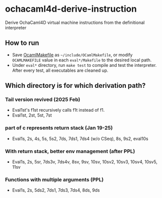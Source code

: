 # ochacaml4d-derive-instruction

Derive OchaCaml4D virtual machine instructions from the  definitional interpreter

## How to run

- Save [OcamlMakefile](https://github.com/mmottl/ocaml-makefile/blob/master/OCamlMakefile) as `~/include/OCamlMakefile`, or modify `OCAMLMAKEFILE` value in each `eval*/Makefile` to the desired local path.
- Under `eval*` directory, run `make test` to compile and test the interpreter. After every test, all executables are cleaned up.

## Which directory is for which derivation path?

### Tail version revived (2025 Feb)
- Eval1st's f1st recursively calls f1t instead of f1.
- Eval1st, 2st, 5st, 7st

### part of c represents return stack (Jan 19-25)
- Eval1s, 2s, 4s, 5s, 5s2, 7ds, 7ds1, 7ds4 (w/o CSeq), 8s, 9s2, eval10s

### With return stack, better env management (after PPL)
- Eval1s, 2s, 5sr, 7ds3v, 7ds4v, 8sv, 9sv, 10sv, 10sv2, 10sv3, 10sv4, 10sv5, 11sv

### Functions with multiple arguments (PPL)
- Eval1s, 2s, 5ds2, 7ds1, 7ds3, 7ds4, 8ds, 9ds